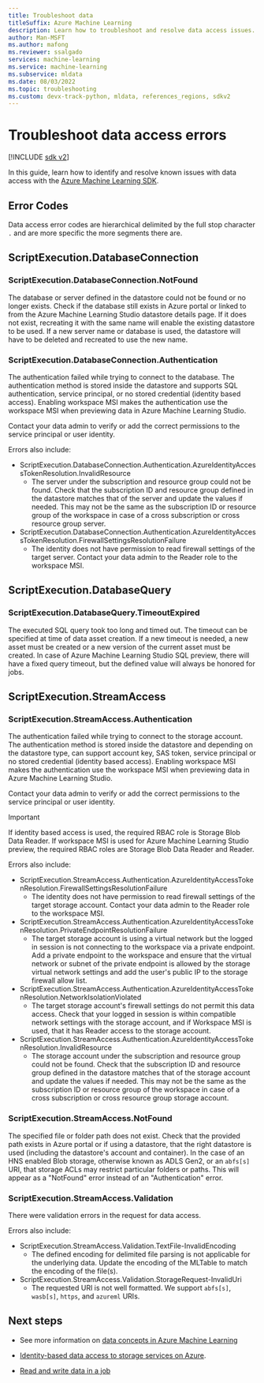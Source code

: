 ```yaml
---
title: Troubleshoot data
titleSuffix: Azure Machine Learning
description: Learn how to troubleshoot and resolve data access issues.
author: Man-MSFT
ms.author: mafong
ms.reviewer: ssalgado
services: machine-learning
ms.service: machine-learning
ms.subservice: mldata
ms.date: 08/03/2022
ms.topic: troubleshooting
ms.custom: devx-track-python, mldata, references_regions, sdkv2
---
```


# Troubleshoot data access errors

[!INCLUDE [sdk v2](../../includes/machine-learning-sdk-v2.md)]

In this guide, learn how to identify and resolve known issues with data access with the [Azure Machine Learning SDK](/python/api/overview/azure/ml/intro).

## Error Codes

Data access error codes are hierarchical delimited by the full stop character `.` and are more specific the more segments there are.

## ScriptExecution.DatabaseConnection

### ScriptExecution.DatabaseConnection.NotFound

The database or server defined in the datastore could not be found or no longer exists. Check if the database still exists in Azure portal or linked to from the Azure Machine Learning Studio datastore details page. If it does not exist, recreating it with the same name will enable the existing datastore to be used. If a new server name or database is used, the datastore will have to be deleted and recreated to use the new name.

### ScriptExecution.DatabaseConnection.Authentication

The authentication failed while trying to connect to the database. The authentication method is stored inside the datastore and supports SQL authentication, service principal, or no stored credential (identity based access). Enabling workspace MSI makes the authentication use the workspace MSI when previewing data in Azure Machine Learning Studio.

Contact your data admin to verify or add the correct permissions to the service principal or user identity.

Errors also include:

- ScriptExecution.DatabaseConnection.Authentication.AzureIdentityAccessTokenResolution.InvalidResource
  - The server under the subscription and resource group could not be found. Check that the subscription ID and resource group defined in the datastore matches that of the server and update the values if needed. This may not be the same as the subscription ID or resource group of the workspace in case of a cross subscription or cross resource group server.
- ScriptExecution.DatabaseConnection.Authentication.AzureIdentityAccessTokenResolution.FirewallSettingsResolutionFailure
  - The identity does not have permission to read firewall settings of the target server. Contact your data admin to the Reader role to the workspace MSI.

## ScriptExecution.DatabaseQuery

### ScriptExecution.DatabaseQuery.TimeoutExpired

The executed SQL query took too long and timed out. The timeout can be specified at time of data asset creation. If a new timeout is needed, a new asset must be created or a new version of the current asset must be created. In case of Azure Machine Learning Studio SQL preview, there will have a fixed query timeout, but the defined value will always be honored for jobs.

## ScriptExecution.StreamAccess

### ScriptExecution.StreamAccess.Authentication

The authentication failed while trying to connect to the storage account. The authentication method is stored inside the datastore and depending on the datastore type, can support account key, SAS token, service principal or no stored credential (identity based access). Enabling workspace MSI makes the authentication use the workspace MSI when previewing data in Azure Machine Learning Studio.

Contact your data admin to verify or add the correct permissions to the service principal or user identity.

> [!IMPORTANT]
> If identity based access is used, the required RBAC role is Storage Blob Data Reader. If workspace MSI is used for Azure Machine Learning Studio preview, the required RBAC roles are Storage Blob Data Reader and Reader.

Errors also include:

- ScriptExecution.StreamAccess.Authentication.AzureIdentityAccessTokenResolution.FirewallSettingsResolutionFailure
  - The identity does not have permission to read firewall settings of the target storage account. Contact your data admin to the Reader role to the workspace MSI.
- ScriptExecution.StreamAccess.Authentication.AzureIdentityAccessTokenResolution.PrivateEndpointResolutionFailure
  - The target storage account is using a virtual network but the logged in session is not connecting to the workspace via a private endpoint. Add a private endpoint to the workspace and ensure that the virtual network or subnet of the private endpoint is allowed by the storage virtual network settings and add the user's public IP to the storage firewall allow list.
- ScriptExecution.StreamAccess.Authentication.AzureIdentityAccessTokenResolution.NetworkIsolationViolated
  - The target storage account's firewall settings do not permit this data access. Check that your logged in session is within compatible network settings with the storage account, and if Workspace MSI is used, that it has Reader access to the storage account.
- ScriptExecution.StreamAccess.Authentication.AzureIdentityAccessTokenResolution.InvalidResource
  - The storage account under the subscription and resource group could not be found. Check that the subscription ID and resource group defined in the datastore matches that of the storage account and update the values if needed. This may not be the same as the subscription ID or resource group of the workspace in case of a cross subscription or cross resource group storage account.

### ScriptExecution.StreamAccess.NotFound

The specified file or folder path does not exist. Check that the provided path exists in Azure portal or if using a datastore, that the right datastore is used (including the datastore's account and container). In the case of an HNS enabled Blob storage, otherwise known as ADLS Gen2, or an `abfs[s]` URI, that storage ACLs may restrict particular folders or paths. This will appear as a "NotFound" error instead of an "Authentication" error.

### ScriptExecution.StreamAccess.Validation

There were validation errors in the request for data access.

Errors also include:

- ScriptExecution.StreamAccess.Validation.TextFile-InvalidEncoding
  - The defined encoding for delimited file parsing is not applicable for the underlying data. Update the encoding of the MLTable to match the encoding of the file(s).
- ScriptExecution.StreamAccess.Validation.StorageRequest-InvalidUri
  - The requested URI is not well formatted. We support `abfs[s]`, `wasb[s]`, `https`, and `azureml` URIs.

## Next steps

- See more information on [data concepts in Azure Machine Learning](concept-data.md)

- [Identity-based data access to storage services on Azure](how-to-identity-based-data-access.md).

- [Read and write data in a job](how-to-read-write-data-v2.md)
